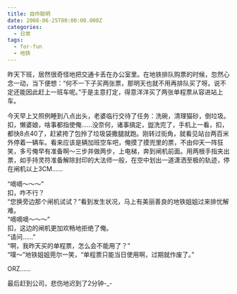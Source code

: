 ```yaml
---
title: 自作聪明
date: 2008-06-25T00:00:00.000Z
categories:
  - 日常
tags:
  - for-fun
  - 地铁
---
```


昨天下班，居然很奇怪地把交通卡丢在办公室里。在地铁排队购票的时候，忽然心念一动，当下便想：“何不一下子买两张票，那明天也就不用再排队买了呀。说不定还能因此赶上一班车呢。”于是主意打定，得意洋洋买了两张单程票从容进站上车。

今天早上又照例睡到八点出头，老婆临行交待了任务：洗碗，清理猫砂，倒垃圾。扣，懒婆娘，啥事都指使俺……没奈何，诸事搞定，盥洗完了，手机上一看，扣，都快8点40了，赶紧挎了包拎了垃圾袋撒腿就跑。刚转过街角，就看见站台两百米外停着一辆车。看来应该是辆加班空车吧，俺摸了摸兜里的票，不由仰天一阵狂笑，多亏俺早有准备啊～三步并做两步，上电梯，奔到闸机前面。用两根手指夹出票，如手持灵符准备解除封印的大法师一般，在空中划出一道潇洒至极的轨迹，停在闸机以上3CM……

“嘀嘀～～～”  
扣，咋不行？  
“您换旁边那个闸机试试？”看到发生状况，马上有美丽善良的地铁姐姐过来排忧解难。  
“嘀嘀嘀～～～”  
扣，这边的闸机更加欢畅地拒绝了俺。  
“请问……”  
“啊，我昨天买的单程票，怎么会不能用了？”  
“噗～”地铁姐姐莞尔一笑，“单程票只能当日使用啊，过期就作废了。”

ORZ……

最后赶到公司，悲伤地迟到了2分钟-\_-
